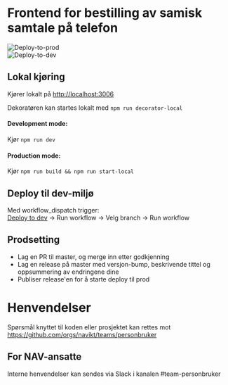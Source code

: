 # Frontend for bestilling av samisk samtale på telefon

![Deploy-to-prod](https://github.com/navikt/samisk-samtale-bestilling/workflows/Deploy%20to%20prod/badge.svg) <br>
![Deploy-to-dev](https://github.com/navikt/samisk-samtale-bestilling/workflows/Deploy%20to%20dev/badge.svg) <br>

## Lokal kjøring

Kjører lokalt på [http://localhost:3006](http://localhost:3006)

Dekoratøren kan startes lokalt med `npm run decorator-local`

#### Development mode:

Kjør `npm run dev`

#### Production mode:

Kjør `npm run build && npm run start-local`

## Deploy til dev-miljø

Med workflow_dispatch trigger: <br>
[Deploy to dev](https://github.com/navikt/samisk-samtale-bestilling/actions/workflows/deploy.dev.yml) -> Run workflow -> Velg branch -> Run workflow

## Prodsetting

- Lag en PR til master, og merge inn etter godkjenning
- Lag en release på master med versjon-bump, beskrivende tittel og oppsummering av endringene dine
- Publiser release'en for å starte deploy til prod

# Henvendelser

Spørsmål knyttet til koden eller prosjektet kan rettes mot https://github.com/orgs/navikt/teams/personbruker

## For NAV-ansatte

Interne henvendelser kan sendes via Slack i kanalen #team-personbruker
